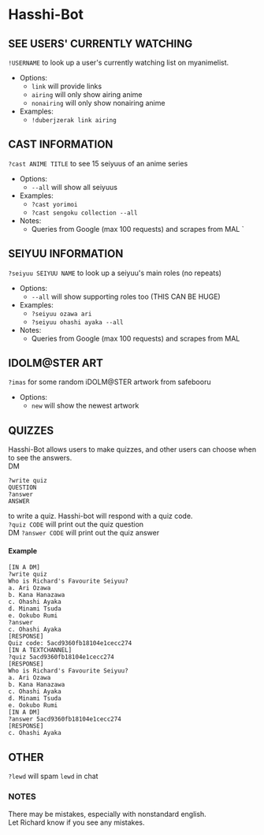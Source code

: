 # Hasshi-Bot   
## SEE USERS' CURRENTLY WATCHING  
`!USERNAME` to look up a user's currently watching list on myanimelist.  
* Options:
  * `link` will provide links
  * `airing` will only show airing anime  
  * `nonairing` will only show nonairing anime
* Examples:
  * `!duberjzerak link airing`

## CAST INFORMATION
`?cast ANIME TITLE` to see 15 seiyuus of an anime series  
* Options:
  * `--all` will show all seiyuus
* Examples:
  * `?cast yorimoi`
  * `?cast sengoku collection --all`
* Notes:
  * Queries from Google (max 100 requests) and scrapes from MAL
  `
## SEIYUU INFORMATION  
`?seiyuu SEIYUU NAME` to look up a seiyuu's main roles (no repeats)
* Options:
  * `--all` will show supporting roles too (THIS CAN BE HUGE)
* Examples:
  * `?seiyuu ozawa ari`
  * `?seiyuu ohashi ayaka --all`
* Notes:
  * Queries from Google (max 100 requests) and scrapes from MAL
  
## IDOLM@STER ART
`?imas` for some random iDOLM@STER artwork from safebooru
* Options:
  * `new` will show the newest artwork
  
## QUIZZES
Hasshi-Bot allows users to make quizzes, and other users can choose when to see the answers.  
DM  
```
?write quiz
QUESTION
?answer
ANSWER
```
to write a quiz. Hasshi-bot will respond with a quiz code.  
`?quiz CODE` will print out the quiz question  
DM `?answer CODE` will print out the quiz answer  
#### Example
```
[IN A DM]
?write quiz
Who is Richard's Favourite Seiyuu?
a. Ari Ozawa
b. Kana Hanazawa
c. Ohashi Ayaka
d. Minami Tsuda
e. Ookubo Rumi
?answer
c. Ohashi Ayaka
[RESPONSE]
Quiz code: 5acd9360fb18104e1cecc274
[IN A TEXTCHANNEL]
?quiz 5acd9360fb18104e1cecc274
[RESPONSE]
Who is Richard's Favourite Seiyuu?
a. Ari Ozawa
b. Kana Hanazawa
c. Ohashi Ayaka
d. Minami Tsuda
e. Ookubo Rumi
[IN A DM]
?answer 5acd9360fb18104e1cecc274
[RESPONSE]
c. Ohashi Ayaka
```
## OTHER
`?lewd` will spam `lewd` in chat  

### NOTES
There may be mistakes, especially with nonstandard english.  
Let Richard know if you see any mistakes.
